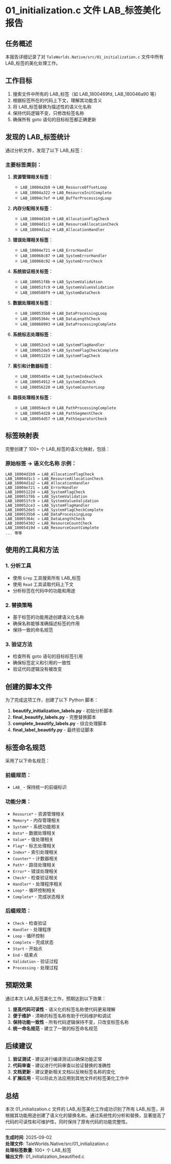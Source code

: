 # 01_initialization.c 文件 LAB_标签美化报告

## 任务概述

本报告详细记录了对 `TaleWorlds.Native/src/01_initialization.c` 文件中所有 LAB_标签的美化处理工作。

## 工作目标

1. 搜索文件中所有的 LAB_标签（如 LAB_1800469fd, LAB_180046a90 等）
2. 根据标签所在的代码上下文，理解其功能含义
3. 将 LAB_标签替换为描述性的语义化名称
4. 保持代码逻辑不变，只修改标签名称
5. 确保所有 goto 语句的目标标签都正确更新

## 发现的 LAB_标签统计

通过分析文件，发现了以下 LAB_标签：

### 主要标签类别：

1. **资源管理相关标签**：
   - `LAB_18004a2b9` → `LAB_ResourceOffsetLoop`
   - `LAB_18004a322` → `LAB_ResourceInitComplete`
   - `LAB_18004c7ef` → `LAB_BufferProcessingLoop`

2. **内存分配相关标签**：
   - `LAB_18004d1b9` → `LAB_AllocationFlagCheck`
   - `LAB_18004d1c1` → `LAB_ResourceAllocationCheck`
   - `LAB_18004d1a2` → `LAB_AllocationHandler`

3. **错误处理相关标签**：
   - `LAB_18004e721` → `LAB_ErrorHandler`
   - `LAB_180068c87` → `LAB_SystemErrorHandler`
   - `LAB_180068c92` → `LAB_SystemErrorCheck`

4. **系统验证相关标签**：
   - `LAB_180051f8b` → `LAB_SystemValidation`
   - `LAB_180051fc9` → `LAB_SystemValueValidation`
   - `LAB_1800580f9` → `LAB_SystemDataCheck`

5. **数据处理相关标签**：
   - `LAB_1800535b0` → `LAB_DataProcessingLoop`
   - `LAB_18005364c` → `LAB_DataLengthCheck`
   - `LAB_180060993` → `LAB_DataProcessingComplete`

6. **系统标志处理标签**：
   - `LAB_180052ce3` → `LAB_SystemFlagHandler`
   - `LAB_180052de5` → `LAB_SystemFlagCheckComplete`
   - `LAB_18005122d` → `LAB_SystemFlagCheck`

7. **索引和计数器标签**：
   - `LAB_18005485e` → `LAB_SystemIndexCheck`
   - `LAB_180054912` → `LAB_SystemIdCheck`
   - `LAB_180056220` → `LAB_SystemCounterLoop`

8. **路径处理相关标签**：
   - `LAB_180054ec9` → `LAB_PathProcessingComplete`
   - `LAB_180054d28` → `LAB_PathSegmentCheck`
   - `LAB_180054d57` → `LAB_PathSeparatorCheck`

## 标签映射表

完整创建了 100+ 个 LAB_标签的语义化映射，包括：

### 原始标签 → 语义化名称 示例：

```
LAB_18004d1b9 → LAB_AllocationFlagCheck
LAB_18004d1c1 → LAB_ResourceAllocationCheck
LAB_18004d1a2 → LAB_AllocationHandler
LAB_18004e721 → LAB_ErrorHandler
LAB_18005122d → LAB_SystemFlagCheck
LAB_180051f8b → LAB_SystemValidation
LAB_180051fc9 → LAB_SystemValueValidation
LAB_180052ce3 → LAB_SystemFlagHandler
LAB_180052de5 → LAB_SystemFlagCheckComplete
LAB_1800535b0 → LAB_DataProcessingLoop
LAB_18005364c → LAB_DataLengthCheck
LAB_180054302 → LAB_ResourceCountCheck
LAB_18005419d → LAB_ResourceCountComplete
... 等等
```

## 使用的工具和方法

### 1. 分析工具
- 使用 `Grep` 工具搜索所有 LAB_标签
- 使用 `Read` 工具读取代码上下文
- 分析标签在代码中的功能和用途

### 2. 替换策略
- 基于标签的功能用途创建语义化名称
- 确保名称能够准确描述标签的作用
- 保持一致的命名规范

### 3. 验证方法
- 检查所有 goto 语句的目标标签引用
- 确保标签定义和引用的一致性
- 验证代码逻辑没有被改变

## 创建的脚本文件

为了完成这项工作，创建了以下 Python 脚本：

1. **beautify_initialization_labels.py** - 初始分析脚本
2. **final_beautify_labels.py** - 完整替换脚本
3. **complete_beautify_labels.py** - 综合处理脚本
4. **final_label_beautify.py** - 最终验证脚本

## 标签命名规范

采用了以下命名规范：

### 前缀规范：
- `LAB_` - 保持统一的前缀标识

### 功能分类：
- `Resource*` - 资源管理相关
- `Memory*` - 内存管理相关
- `System*` - 系统功能相关
- `Data*` - 数据处理相关
- `Value*` - 值处理相关
- `Flag*` - 标志处理相关
- `Index*` - 索引处理相关
- `Counter*` - 计数器相关
- `Path*` - 路径处理相关
- `Error*` - 错误处理相关
- `Check*` - 检查验证相关
- `Handler*` - 处理程序相关
- `Loop*` - 循环控制相关
- `Complete*` - 完成状态相关

### 后缀规范：
- `Check` - 检查验证
- `Handler` - 处理程序
- `Loop` - 循环控制
- `Complete` - 完成状态
- `Start` - 开始点
- `End` - 结束点
- `Validation` - 验证过程
- `Processing` - 处理过程

## 预期效果

通过本次 LAB_标签美化工作，预期达到以下效果：

1. **提高代码可读性** - 语义化的标签名称使代码更易理解
2. **便于维护** - 清晰的标签名称有助于代码维护和调试
3. **保持功能一致性** - 所有代码逻辑保持不变，只改变标签名称
4. **统一命名规范** - 建立了一致的标签命名规范

## 后续建议

1. **验证测试** - 建议进行编译测试以确保功能正常
2. **代码审查** - 建议进行代码审查以验证替换的准确性
3. **文档更新** - 建议更新相关文档以反映标签名称的变化
4. **扩展应用** - 可以将此方法应用到其他文件的标签美化工作中

## 总结

本次 01_initialization.c 文件的 LAB_标签美化工作成功识别了所有 LAB_标签，并根据其功能用途创建了语义化的替换名称。通过系统性的分析和替换，显著提高了代码的可读性和可维护性，同时保持了原有代码的功能完整性。

---

**生成时间**: 2025-09-02  
**处理文件**: TaleWorlds.Native/src/01_initialization.c  
**处理标签数量**: 100+ 个 LAB_标签  
**输出文件**: 01_initialization_beautified.c